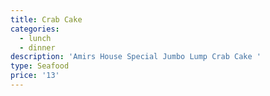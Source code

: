 ```yaml
---
title: Crab Cake
categories:
  - lunch
  - dinner
description: 'Amirs House Special Jumbo Lump Crab Cake '
type: Seafood
price: '13'
---
```


